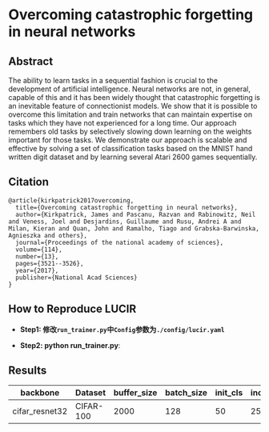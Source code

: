 # Overcoming catastrophic forgetting in neural networks

## Abstract
The ability to learn tasks in a sequential fashion is crucial to the development of artificial intelligence. Neural networks are not, in general, capable of this and it has been widely thought that catastrophic forgetting is an inevitable feature of connectionist models. We show that it is possible to overcome this limitation and train networks that can maintain expertise on tasks which they have not experienced for a long time. Our approach remembers old tasks by selectively slowing down learning on the weights important for those tasks. We demonstrate our approach is scalable and effective by solving a set of classification tasks based on the MNIST hand written digit dataset and by learning several Atari 2600 games sequentially.


## Citation
```
@article{kirkpatrick2017overcoming,
  title={Overcoming catastrophic forgetting in neural networks},
  author={Kirkpatrick, James and Pascanu, Razvan and Rabinowitz, Neil and Veness, Joel and Desjardins, Guillaume and Rusu, Andrei A and Milan, Kieran and Quan, John and Ramalho, Tiago and Grabska-Barwinska, Agnieszka and others},
  journal={Proceedings of the national academy of sciences},
  volume={114},
  number={13},
  pages={3521--3526},
  year={2017},
  publisher={National Acad Sciences}
}
```

## How to Reproduce LUCIR

- **Step1: 修改`run_trainer.py`中`Config`参数为`./config/lucir.yaml`**

- **Step2: python run_trainer.py**:


## Results


|backbone | Dataset | buffer_size | batch_size | init_cls | inc_cls | acc|
| --- | --- | --- | --- | --- | --- | --- | 
| cifar_resnet32|  CIFAR-100 | 2000 | 128 | 50 | 25 | 49.75 | 